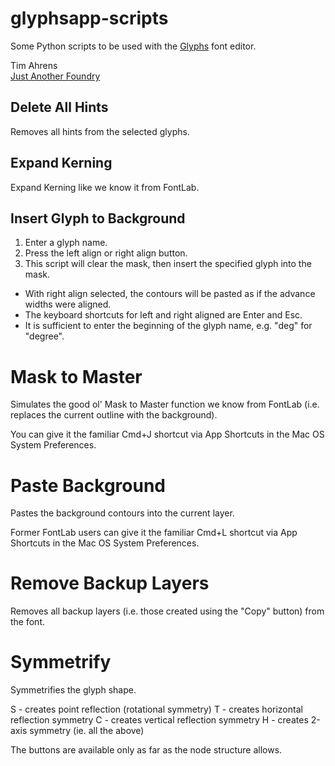 glyphsapp-scripts
=================

Some Python scripts to be used with the [Glyphs](http://www.glyphsapp.com/) font editor.

Tim Ahrens  
[Just Another Foundry](http://justanotherfoundry.com/) 

## Delete All Hints

Removes all hints from the selected glyphs.


## Expand Kerning

Expand Kerning like we know it from FontLab.


## Insert Glyph to Background

1. Enter a glyph name.
2. Press the left align or right align button.
3. This script will clear the mask, then insert the specified glyph into the mask.

- With right align selected, the contours will be pasted as if the advance widths were aligned.
- The keyboard shortcuts for left and right aligned are Enter and Esc.
- It is sufficient to enter the beginning of the glyph name, e.g. "deg" for "degree".


# Mask to Master

Simulates the good ol' Mask to Master function we know from FontLab
(i.e. replaces the current outline with the background).

You can give it the familiar Cmd+J shortcut via App Shortcuts
in the Mac OS System Preferences.


# Paste Background

Pastes the background contours into the current layer.

Former FontLab users can give it the familiar Cmd+L shortcut via App Shortcuts
in the Mac OS System Preferences.


# Remove Backup Layers

Removes all backup layers (i.e. those created using the "Copy" button) from the font.


# Symmetrify

Symmetrifies the glyph shape.

S - creates point reflection (rotational symmetry)
T - creates horizontal reflection symmetry
C - creates vertical reflection symmetry
H - creates 2-axis symmetry (ie. all the above)

The buttons are available only as far as the node structure allows.
